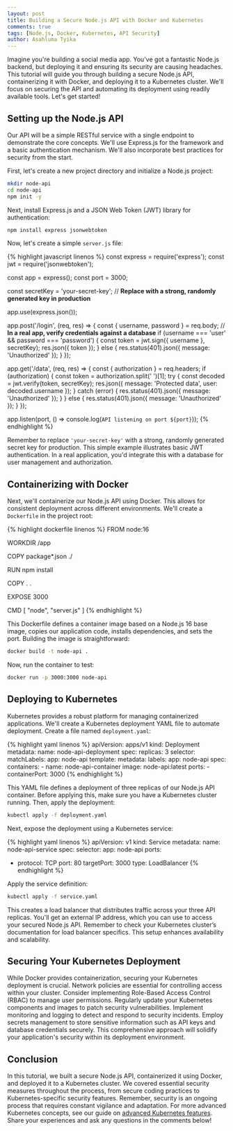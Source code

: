 ```yaml
---
layout: post
title: Building a Secure Node.js API with Docker and Kubernetes
comments: true
tags: [Node.js, Docker, Kubernetes, API Security]
author: Asahluma Tyika
---
```


Imagine you're building a social media app. You've got a fantastic Node.js backend, but deploying it and ensuring its security are causing headaches.  This tutorial will guide you through building a secure Node.js API, containerizing it with Docker, and deploying it to a Kubernetes cluster.  We'll focus on securing the API and automating its deployment using readily available tools. Let's get started!


## Setting up the Node.js API

Our API will be a simple RESTful service with a single endpoint to demonstrate the core concepts.  We'll use Express.js for the framework and a basic authentication mechanism.  We'll also incorporate best practices for security from the start.

First, let's create a new project directory and initialize a Node.js project:

```bash
mkdir node-api
cd node-api
npm init -y
```

Next, install Express.js and a JSON Web Token (JWT) library for authentication:


```bash
npm install express jsonwebtoken
```

Now, let's create a simple `server.js` file:

{% highlight javascript linenos %}
const express = require('express');
const jwt = require('jsonwebtoken');

const app = express();
const port = 3000;

const secretKey = 'your-secret-key'; // **Replace with a strong, randomly generated key in production**

app.use(express.json());

app.post('/login', (req, res) => {
  const { username, password } = req.body;
  // **In a real app, verify credentials against a database**
  if (username === 'user' && password === 'password') {
    const token = jwt.sign({ username }, secretKey);
    res.json({ token });
  } else {
    res.status(401).json({ message: 'Unauthorized' });
  }
});

app.get('/data', (req, res) => {
  const { authorization } = req.headers;
  if (authorization) {
    const token = authorization.split(' ')[1];
    try {
      const decoded = jwt.verify(token, secretKey);
      res.json({ message: 'Protected data', user: decoded.username });
    } catch (error) {
      res.status(401).json({ message: 'Unauthorized' });
    }
  } else {
    res.status(401).json({ message: 'Unauthorized' });
  }
});

app.listen(port, () => console.log(`API listening on port ${port}`));
{% endhighlight %}

Remember to replace `'your-secret-key'` with a strong, randomly generated secret key for production. This simple example illustrates basic JWT authentication.  In a real application, you'd integrate this with a database for user management and authorization.


## Containerizing with Docker

Next, we'll containerize our Node.js API using Docker.  This allows for consistent deployment across different environments.  We'll create a `Dockerfile` in the project root:


{% highlight dockerfile linenos %}
FROM node:16

WORKDIR /app

COPY package*.json ./

RUN npm install

COPY . .

EXPOSE 3000

CMD [ "node", "server.js" ]
{% endhighlight %}

This Dockerfile defines a container image based on a Node.js 16 base image, copies our application code, installs dependencies, and sets the port.  Building the image is straightforward:


```bash
docker build -t node-api .
```

Now, run the container to test:

```bash
docker run -p 3000:3000 node-api
```


## Deploying to Kubernetes

Kubernetes provides a robust platform for managing containerized applications.  We'll create a Kubernetes deployment YAML file to automate deployment.  Create a file named `deployment.yaml`:

{% highlight yaml linenos %}
apiVersion: apps/v1
kind: Deployment
metadata:
  name: node-api-deployment
spec:
  replicas: 3
  selector:
    matchLabels:
      app: node-api
  template:
    metadata:
      labels:
        app: node-api
    spec:
      containers:
      - name: node-api-container
        image: node-api:latest
        ports:
        - containerPort: 3000
{% endhighlight %}

This YAML file defines a deployment of three replicas of our Node.js API container.  Before applying this, make sure you have a Kubernetes cluster running.  Then, apply the deployment:


```bash
kubectl apply -f deployment.yaml
```

Next, expose the deployment using a Kubernetes service:

{% highlight yaml linenos %}
apiVersion: v1
kind: Service
metadata:
  name: node-api-service
spec:
  selector:
    app: node-api
  ports:
  - protocol: TCP
    port: 80
    targetPort: 3000
  type: LoadBalancer
{% endhighlight %}

Apply the service definition:


```bash
kubectl apply -f service.yaml
```

This creates a load balancer that distributes traffic across your three API replicas. You'll get an external IP address, which you can use to access your secured Node.js API.  Remember to check your Kubernetes cluster’s documentation for load balancer specifics.  This setup enhances availability and scalability.



## Securing Your Kubernetes Deployment

While Docker provides containerization, securing your Kubernetes deployment is crucial.  Network policies are essential for controlling access within your cluster. Consider implementing Role-Based Access Control (RBAC) to manage user permissions.  Regularly update your Kubernetes components and images to patch security vulnerabilities.  Implement monitoring and logging to detect and respond to security incidents.  Employ secrets management to store sensitive information such as API keys and database credentials securely. This comprehensive approach will solidify your application's security within its deployment environment.


## Conclusion

In this tutorial, we built a secure Node.js API, containerized it using Docker, and deployed it to a Kubernetes cluster.  We covered essential security measures throughout the process, from secure coding practices to Kubernetes-specific security features.  Remember, security is an ongoing process that requires constant vigilance and adaptation.  For more advanced Kubernetes concepts, see our guide on [advanced Kubernetes features](link-to-another-GTEC-post-here).  Share your experiences and ask any questions in the comments below!
